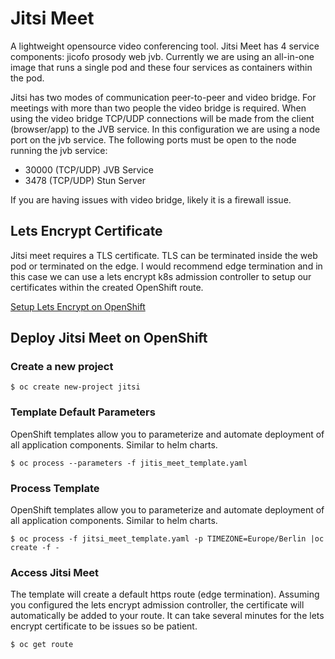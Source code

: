 # Jitsi Meet
A lightweight opensource video conferencing tool. Jitsi Meet has 4 service components: jicofo prosody web jvb. Currently we are using an all-in-one image that runs a single pod and these four services as containers within the pod. 

Jitsi has two modes of communication peer-to-peer and video bridge. For meetings with more than two people the video bridge is required. When using the video bridge TCP/UDP connections will be made from the client (browser/app) to the JVB service. In this configuration we are using a node port on the jvb service. The following ports must be open to the node running the jvb service:
* 30000 (TCP/UDP) JVB Service
* 3478 (TCP/UDP) Stun Server 

If you are having issues with video bridge, likely it is a firewall issue.

## Lets Encrypt Certificate
Jitsi meet requires a TLS certificate. TLS can be terminated inside the web pod or terminated on the edge. I would recommend edge termination and in this case we can use a lets encrypt k8s admission controller to setup our certificates within the created OpenShift route.

[Setup Lets Encrypt on OpenShift](https://keithtenzer.com/2020/04/03/openshift-application-certificate-management-with-lets-encrypt/)

## Deploy Jitsi Meet on OpenShift
### Create a new project

```$ oc create new-project jitsi```

### Template Default Parameters
OpenShift templates allow you to parameterize and automate deployment of all application components. Similar to helm charts.

```$ oc process --parameters -f jitis_meet_template.yaml```

### Process Template
OpenShift templates allow you to parameterize and automate deployment of all application components. Similar to helm charts.

```$ oc process -f jitsi_meet_template.yaml -p TIMEZONE=Europe/Berlin |oc create -f -```

### Access Jitsi Meet
The template will create a default https route (edge termination). Assuming you configured the lets encrypt admission controller, the certificate will automatically be added to your route. It can take several minutes for the lets encrypt certificate to be issues so be patient.

```$ oc get route```
